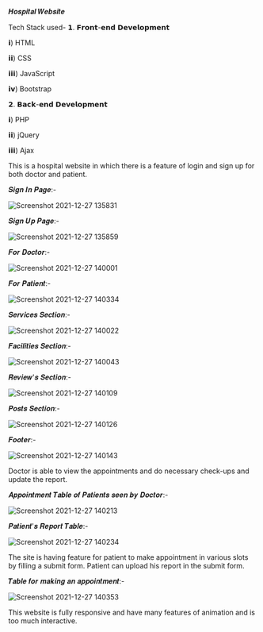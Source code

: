 𝑯𝒐𝒔𝒑𝒊𝒕𝒂𝒍 𝑾𝒆𝒃𝒔𝒊𝒕𝒆

Tech Stack used-
𝟭. 𝗙𝗿𝗼𝗻𝘁-𝗲𝗻𝗱 𝗗𝗲𝘃𝗲𝗹𝗼𝗽𝗺𝗲𝗻𝘁

  𝗶)  HTML
  
  𝗶𝗶)  CSS
  
  𝗶𝗶𝗶) JavaScript
  
  𝗶𝘃) Bootstrap
  
𝟮. 𝗕𝗮𝗰𝗸-𝗲𝗻𝗱 𝗗𝗲𝘃𝗲𝗹𝗼𝗽𝗺𝗲𝗻𝘁

  𝗶)  PHP
  
  𝗶𝗶) jQuery
  
  𝗶𝗶𝗶) Ajax
  
This is a hospital website in which there is a feature of login and sign up for both doctor and patient.

𝑺𝒊𝒈𝒏 𝑰𝒏 𝑷𝒂𝒈𝒆:-

![Screenshot 2021-12-27 135831](https://user-images.githubusercontent.com/68140375/147452511-139a5d94-4d24-4da3-9ab4-7798a065edf2.png)

𝑺𝒊𝒈𝒏 𝑼𝒑 𝑷𝒂𝒈𝒆:-

![Screenshot 2021-12-27 135859](https://user-images.githubusercontent.com/68140375/147452521-783403ba-9878-4578-a3ea-e664e46f0b58.png)

𝑭𝒐𝒓 𝑫𝒐𝒄𝒕𝒐𝒓:-

![Screenshot 2021-12-27 140001](https://user-images.githubusercontent.com/68140375/147452528-6e1b79f7-64e5-4d20-b727-93186b65d449.png)

𝑭𝒐𝒓 𝑷𝒂𝒕𝒊𝒆𝒏𝒕:-

![Screenshot 2021-12-27 140334](https://user-images.githubusercontent.com/68140375/147452586-d6d1c56d-3aa7-45a0-ac4f-12c4fcfd2cd2.png)

𝑺𝒆𝒓𝒗𝒊𝒄𝒆𝒔 𝑺𝒆𝒄𝒕𝒊𝒐𝒏:-

![Screenshot 2021-12-27 140022](https://user-images.githubusercontent.com/68140375/147452534-efbf8055-e5fc-42ed-a456-664de5d5dd5f.png)

𝑭𝒂𝒄𝒊𝒍𝒊𝒕𝒊𝒆𝒔 𝑺𝒆𝒄𝒕𝒊𝒐𝒏:-

![Screenshot 2021-12-27 140043](https://user-images.githubusercontent.com/68140375/147452536-69902502-9e6b-41ae-8276-971b4538251c.png)

𝑹𝒆𝒗𝒊𝒆𝒘'𝒔 𝑺𝒆𝒄𝒕𝒊𝒐𝒏:-

![Screenshot 2021-12-27 140109](https://user-images.githubusercontent.com/68140375/147452551-73c20d5c-6bbb-4874-a390-83b274aa407f.png)

𝑷𝒐𝒔𝒕𝒔 𝑺𝒆𝒄𝒕𝒊𝒐𝒏:-

![Screenshot 2021-12-27 140126](https://user-images.githubusercontent.com/68140375/147452556-8adbee03-2954-4df0-a90a-e3121bb2743e.png)

𝑭𝒐𝒐𝒕𝒆𝒓:-

![Screenshot 2021-12-27 140143](https://user-images.githubusercontent.com/68140375/147452568-a239eb65-4ab0-4deb-8796-4fac49d0e0b6.png)


Doctor is able to view the appointments and do necessary check-ups and update the report.

𝑨𝒑𝒑𝒐𝒊𝒏𝒕𝒎𝒆𝒏𝒕 𝑻𝒂𝒃𝒍𝒆 𝒐𝒇 𝑷𝒂𝒕𝒊𝒆𝒏𝒕𝒔 𝒔𝒆𝒆𝒏 𝒃𝒚 𝑫𝒐𝒄𝒕𝒐𝒓:-

![Screenshot 2021-12-27 140213](https://user-images.githubusercontent.com/68140375/147452569-df76d596-619a-44a9-99c3-24fd1081eb38.png)

𝑷𝒂𝒕𝒊𝒆𝒏𝒕'𝒔 𝑹𝒆𝒑𝒐𝒓𝒕 𝑻𝒂𝒃𝒍𝒆:-

![Screenshot 2021-12-27 140234](https://user-images.githubusercontent.com/68140375/147452570-d537b447-f2cf-4fd3-afbc-6ed0894e632e.png)


The site is having feature for patient to make appointment in various slots by filling a submit form.
Patient can upload his report in the submit form.

𝑻𝒂𝒃𝒍𝒆 𝒇𝒐𝒓 𝒎𝒂𝒌𝒊𝒏𝒈 𝒂𝒏 𝒂𝒑𝒑𝒐𝒊𝒏𝒕𝒎𝒆𝒏𝒕:-

![Screenshot 2021-12-27 140353](https://user-images.githubusercontent.com/68140375/147452596-290a8f41-38c9-4171-8b9b-757f39ea79aa.png)

This website is fully responsive and have many features of animation and is too much interactive.

